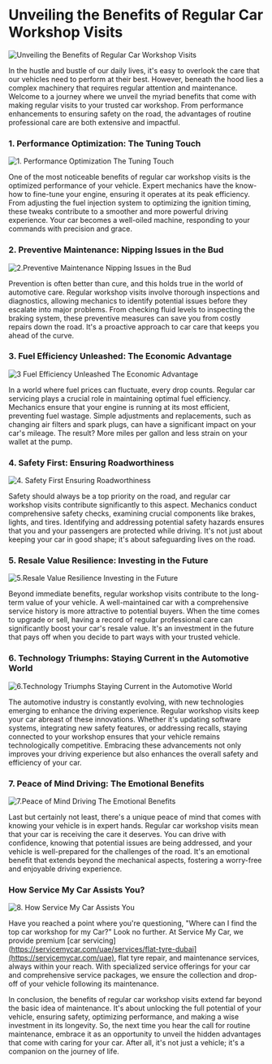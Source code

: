 # Unveiling the Benefits of Regular Car Workshop Visits

![Unveiling the Benefits of Regular Car Workshop Visits](https://hackmd.io/_uploads/ryFHqc4E6.png)

In the hustle and bustle of our daily lives, it's easy to overlook the care that our vehicles need to perform at their best. However, beneath the hood lies a complex machinery that requires regular attention and maintenance. Welcome to a journey where we unveil the myriad benefits that come with making regular visits to your trusted car workshop. From performance enhancements to ensuring safety on the road, the advantages of routine professional care are both extensive and impactful.

### 1. Performance Optimization: The Tuning Touch

![1. Performance Optimization The Tuning Touch](https://hackmd.io/_uploads/H1PFKhVVa.png)

One of the most noticeable benefits of regular car workshop visits is the optimized performance of your vehicle. Expert mechanics have the know-how to fine-tune your engine, ensuring it operates at its peak efficiency. From adjusting the fuel injection system to optimizing the ignition timing, these tweaks contribute to a smoother and more powerful driving experience. Your car becomes a well-oiled machine, responding to your commands with precision and grace.

### 2.	Preventive Maintenance: Nipping Issues in the Bud

![2.Preventive Maintenance Nipping Issues in the Bud](https://hackmd.io/_uploads/rkKoYnVNa.jpg)

Prevention is often better than cure, and this holds true in the world of automotive care. Regular workshop visits involve thorough inspections and diagnostics, allowing mechanics to identify potential issues before they escalate into major problems. From checking fluid levels to inspecting the braking system, these preventive measures can save you from costly repairs down the road. It's a proactive approach to car care that keeps you ahead of the curve.

### 3.	Fuel Efficiency Unleashed: The Economic Advantage

![3 Fuel Efficiency Unleashed The Economic Advantage](https://hackmd.io/_uploads/H1UpY2N4T.jpg)

In a world where fuel prices can fluctuate, every drop counts. Regular car servicing plays a crucial role in maintaining optimal fuel efficiency. Mechanics ensure that your engine is running at its most efficient, preventing fuel wastage. Simple adjustments and replacements, such as changing air filters and spark plugs, can have a significant impact on your car's mileage. The result? More miles per gallon and less strain on your wallet at the pump.

### 4.	Safety First: Ensuring Roadworthiness

![4. Safety First Ensuring Roadworthiness](https://hackmd.io/_uploads/BJSb9nVNa.png)

Safety should always be a top priority on the road, and regular car workshop visits contribute significantly to this aspect. Mechanics conduct comprehensive safety checks, examining crucial components like brakes, lights, and tires. Identifying and addressing potential safety hazards ensures that you and your passengers are protected while driving. It's not just about keeping your car in good shape; it's about safeguarding lives on the road.

### 5.	Resale Value Resilience: Investing in the Future

![5.Resale Value Resilience Investing in the Future](https://hackmd.io/_uploads/BytI93NVT.png)

Beyond immediate benefits, regular workshop visits contribute to the long-term value of your vehicle. A well-maintained car with a comprehensive service history is more attractive to potential buyers. When the time comes to upgrade or sell, having a record of regular professional care can significantly boost your car's resale value. It's an investment in the future that pays off when you decide to part ways with your trusted vehicle.

### 6.	Technology Triumphs: Staying Current in the Automotive World

![6.Technology Triumphs Staying Current in the Automotive World](https://hackmd.io/_uploads/rkuY52NNp.jpg)

The automotive industry is constantly evolving, with new technologies emerging to enhance the driving experience. Regular workshop visits keep your car abreast of these innovations. Whether it's updating software systems, integrating new safety features, or addressing recalls, staying connected to your workshop ensures that your vehicle remains technologically competitive. Embracing these advancements not only improves your driving experience but also enhances the overall safety and efficiency of your car.

### 7. Peace of Mind Driving: The Emotional Benefits

![7.Peace of Mind Driving The Emotional Benefits](https://hackmd.io/_uploads/BkTs53E46.jpg)

Last but certainly not least, there's a unique peace of mind that comes with knowing your vehicle is in expert hands. Regular car workshop visits mean that your car is receiving the care it deserves. You can drive with confidence, knowing that potential issues are being addressed, and your vehicle is well-prepared for the challenges of the road. It's an emotional benefit that extends beyond the mechanical aspects, fostering a worry-free and enjoyable driving experience.

### How Service My Car Assists You?

![8. How Service My Car Assists You](https://hackmd.io/_uploads/rkhJin4Na.jpg)

Have you reached a point where you're questioning, "Where can I find the top car workshop for my Car?" Look no further. At Service My Car, we provide premium [car servicing](https://servicemycar.com/uae/services/flat-tyre-dubai](https://servicemycar.com/uae), flat tyre repair, and maintenance services, always within your reach. With specialized service offerings for your car and comprehensive service packages, we ensure the collection and drop-off of your vehicle following its maintenance.

In conclusion, the benefits of regular car workshop visits extend far beyond the basic idea of maintenance. It's about unlocking the full potential of your vehicle, ensuring safety, optimizing performance, and making a wise investment in its longevity. So, the next time you hear the call for routine maintenance, embrace it as an opportunity to unveil the hidden advantages that come with caring for your car. After all, it's not just a vehicle; it's a companion on the journey of life.
